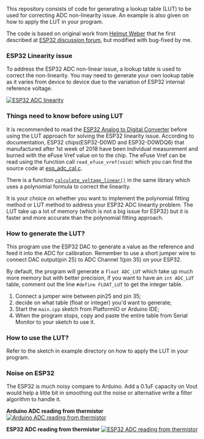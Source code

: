 This repository consists of code for generating a lookup table (LUT) to be used for correcting ADC non-linearity issue. An example is also given on how to apply the LUT in your program.

The code is based on original work from [Helmut Weber](https://github.com/MacLeod-D/ESP32-ADC) that he first described at [ESP32 discussion forum](https://esp32.com/viewtopic.php?f=19&t=2881&start=30#p47663), but modified with bug-fixed by me.

### ESP32 Linearity issue

To address the ESP32 ADC non-linear issue, a lookup table is used to correct the non-linearity. You may need to generate your own lookup table as it varies from device to device due to the variation of ESP32 internal reference voltage.

[![ESP32 ADC linearity](https://github.com/e-tinkers/ntc-thermistor-with-arduino-and-esp32/blob/master/images/esp32_ADClinearity.png)](https://github.com/e-tinkers/ntc-thermistor-with-arduino-and-esp32/blob/master/images/esp32_ADClinearity.png)

### Things need to know before using LUT

It is recommended to read the [ESP32 Analog to Digital Converter](https://docs.espressif.com/projects/esp-idf/en/latest/api-reference/peripherals/adc.html) before using the LUT approach for solving the ESP32 linearity issue. According to documentation, ESP32 chips(ESP32-D0WD and ESP32-D0WDQ6) that manufactured after 1st week of 2018 have been individual measurement and burned with the eFuse Vref value on to the chip. The eFuse Vref can be read using the function call `read_efuse_vref(void)` which you can find the source code at [esp_adc_cal.c](https://github.com/espressif/esp-idf/blob/f91080637c054fa2b4107192719075d237ecc3ec/components/esp_adc_cal/esp_adc_cal.c#L153).

There is a function [`calculate_voltage_linear()`](https://github.com/espressif/esp-idf/blob/f91080637c054fa2b4107192719075d237ecc3ec/components/esp_adc_cal/esp_adc_cal.c#L246) in the same library which uses a polynomial formula to correct the linearity.

It is your choice on whether you want to implement the polynomial fitting method or LUT method to address your ESP32 ADC linearity problem. The LUT take up a lot of memory (which is not a big issue for ESP32) but it is faster and more accurate than the polynomial fitting approach.

### How to generate the LUT?

This program use the ESP32 DAC to generate a value as the reference and feed it into the ADC for calibration. Remember to use a short jumper wire to connect DAC output(pin 25) to ADC Channel 1(pin 35) on your ESP32.

By default, the program will generate a `float ADC_LUT` which take up much more memory but with better precision, if you want to have an `int ADC_LUT` table, comment out the line `#define FLOAT_LUT` to get the integer table.

1. Connect a jumper wire between pin25 and pin 35;
2. decide on what table (float or integer) you'd want to generate;
3. Start the `main.cpp` sketch from PlatformIO or Arduino IDE;
4. When the program stops, copy and paste the entire table from Serial Monitor to your sketch to use it.

### How to use the LUT?

Refer to the sketch in example directory on how to apply the LUT in your program.

### Noise on ESP32

The ESP32 is much noisy compare to Arduino. Add a 0.1uF capacity on Vout would help a little bit in smoothing out the noise or alternative write a filter algorithm to handle it.

**Arduino ADC reading from thermistor**
[![Arduino ADC reading from thermistor](https://github.com/e-tinkers/ntc-thermistor-with-arduino-and-esp32/blob/master/images/Arduino_ADC_reading.png)](https://github.com/e-tinkers/ntc-thermistor-with-arduino-and-esp32/blob/master/images/Arduino_ADC_reading.png)

**ESP32 ADC reading from thermistor**
[![ESP32 ADC reading from thermistor](https://github.com/e-tinkers/ntc-thermistor-with-arduino-and-esp32/blob/master/images/ESP32_ADC_reading.png)](https://github.com/e-tinkers/ntc-thermistor-with-arduino-and-esp32/blob/master/images/ESP32_ADC_reading.png)
